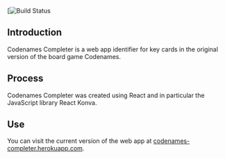 [![Build Status](https://travis-ci.com/rtealw/Codenames-Completer.svg?branch=master)

## Introduction
Codenames Completer is a web app identifier for key cards in the original version of the board game Codenames.

## Process
Codenames Completer was created using React and in particular the JavaScript library React Konva.

## Use
You can visit the current version of the web app at [codenames-completer.herokuapp.com](http://codenames-completer.herokuapp.com/).
